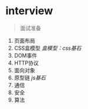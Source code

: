 # interview

> 面试准备

1. 页面布局
2. CSS盒模型 *盒模型：css基石*
3. DOM事件
4. HTTP协议
5. 面向对象
6. 原型链 *js基石*
7. 通信
8. 安全
9. 算法
